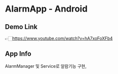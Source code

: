 # AlarmApp - Android

Demo Link
-----------------------------------------
👉🏻https://www.youtube.com/watch?v=hA7xoFoXFb4

App Info
-------------------------------------------
AlarmManager 및 Service로 알람기능 구현,
